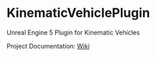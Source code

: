 # KinematicVehiclePlugin
Unreal Engine 5 Plugin for Kinematic Vehicles

Project Documentation: [Wiki](../../wiki)
